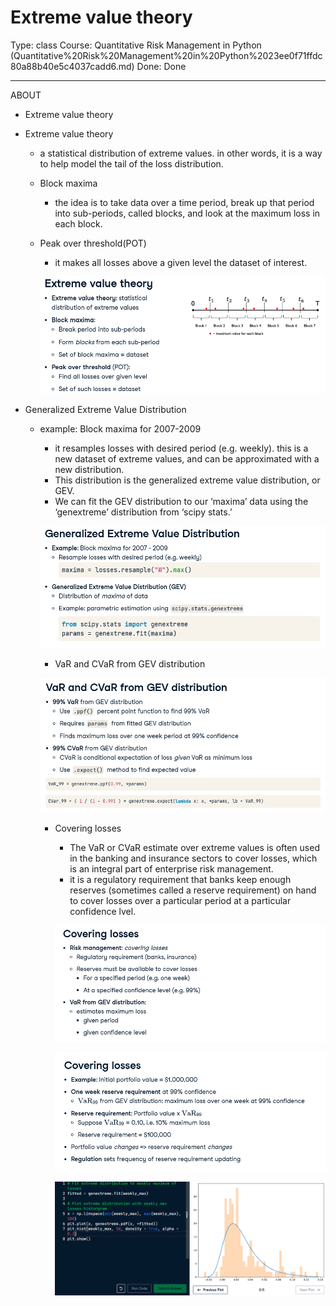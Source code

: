 # Extreme value theory

Type: class
Course: Quantitative Risk Management in Python (Quantitative%20Risk%20Management%20in%20Python%2023ee0f71ffdc80a88b40e5c4037cadd6.md)
Done: Done

---

<aside>

ABOUT

- Extreme value theory
</aside>

- Extreme value theory
    - a statistical distribution of extreme values. in other words, it is a way to help model the tail of the loss distribution.
    - Block maxima
        - the idea is to take data over a time period, break up that period into sub-periods, called blocks, and look at the maximum loss in each block.
    - Peak over threshold(POT)
        - it makes all losses above a given level the dataset of interest.
        
        ![image.png](image%2065.png)
        
- Generalized Extreme Value Distribution
    - example: Block maxima for 2007-2009
        - it resamples losses with desired period (e.g. weekly). this is a new dataset of extreme values, and can be approximated with a new distribution.
        - This distribution is the generalized extreme value distribution, or GEV.
        - We can fit the GEV distribution to our ‘maxima’ data using the ‘genextreme’ distribution from ‘scipy stats.’
        
        ![image.png](image%2066.png)
        
        - VaR and CVaR from GEV distribution
        
        ![image.png](image%2067.png)
        
        - Covering losses
            - The VaR or CVaR estimate over extreme values is often used in the banking and insurance sectors to cover losses, which is an integral part of enterprise risk management.
            - it is a regulatory requirement that banks keep enough reserves (sometimes called a reserve requirement) on hand to cover losses over a particular period at a particular confidence lvel.
            
            ![image.png](image%2068.png)
            
            ![image.png](image%2069.png)
            
            ![image.png](image%2070.png)